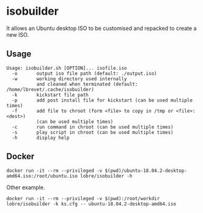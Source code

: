 # isobuilder

It allows an Ubuntu desktop ISO to be customised and repacked to create a new ISO.

## Usage

    Usage: isobuilder.sh [OPTION]... isofile.iso
      -o       output iso file path (default: ./output.iso)
      -w       working directory used internally
               and cleaned when terminated (default: /home/lbrevet/.cache/isobuilder)
      -k       kickstart file path
      -p       add post install file for kickstart (can be used multiple times)
      -f       add file to chroot (form <file> to copy in /tmp or <file>:<dest>)
               (can be used multiple times)
      -c       run command in chroot (can be used multiple times)
      -s       play script in chroot (can be used multiple times)
      -h       display help

## Docker

    docker run -it --rm --privileged -v $(pwd)/ubuntu-18.04.2-desktop-amd64.iso:/root/ubuntu.iso lobre/isobuilder -h

Other example.

    docker run -it --rm --privileged -v $(pwd):/root/workdir lobre/isobuilder -k ks.cfg -- ubuntu-18.04.2-desktop-amd64.iso
